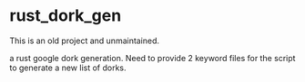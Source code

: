 # rust_dork_gen
This is an old project and unmaintained.

a rust google dork generation. Need to provide 2 keyword files for the script to generate a new list of dorks.
